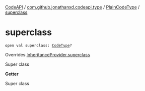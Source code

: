 [CodeAPI](../../index.md) / [com.github.jonathanxd.codeapi.type](../index.md) / [PlainCodeType](index.md) / [superclass](.)

# superclass

`open val superclass: `[`CodeType`](../-code-type/index.md)`?`

Overrides [InheritanceProvider.superclass](../-inheritance-provider/superclass.md)

Super class

**Getter**

Super class

